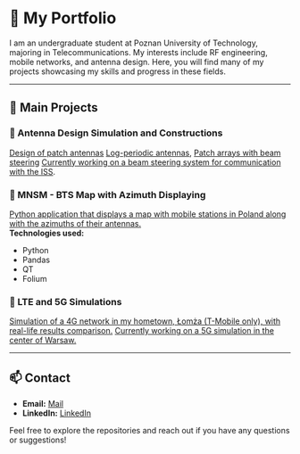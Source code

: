 # 🌟 My Portfolio

I am an undergraduate student at Poznan University of Technology, majoring in Telecommunications. My interests include RF engineering, mobile networks, and antenna design. Here, you will find many of my projects showcasing my skills and progress in these fields.

---

## 📂 Main Projects

### 📡 Antenna Design Simulation and Constructions
[Design of patch antennas](https://github.com/Merituum/patch2600LTE)
[Log-periodic antennas](https://github.com/Merituum/LPDA_1.8-2.6GHz),
[Patch arrays with beam steering](https://github.com/Merituum/ISSproject)
[Currently working on a beam steering system for communication with the ISS](https://github.com/Merituum/ISSproject).

### 📶 MNSM - BTS Map with Azimuth Displaying
[Python application that displays a map with mobile stations in Poland along with the azimuths of their antennas.](https://github.com/Merituum/mnsm_BTS_map)  
**Technologies used:**
- Python
- Pandas
- QT
- Folium

### 📱 LTE and 5G Simulations
[Simulation of a 4G network in my hometown, Łomża (T-Mobile only), with real-life results comparison.](https://github.com/Merituum/FekoLomza) 
[Currently working on a 5G simulation in the center of Warsaw.](https://github.com/Merituum/wwa_cen_5G)

---

## 📫 Contact
- **Email:** [Mail](mailto:bartolopoland@gmail.com)  
- **LinkedIn:** [LinkedIn](https://www.linkedin.com/in/siwik-telco)

Feel free to explore the repositories and reach out if you have any questions or suggestions!

